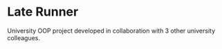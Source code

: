 # Late Runner
University OOP project developed in collaboration with 3 other university colleagues.

